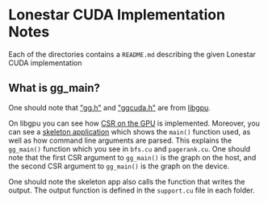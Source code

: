 # Lonestar CUDA Implementation Notes

Each of the directories contains a `README.md`
describing the given Lonestar CUDA implementation

## What is gg\_main?

One should note that ["gg.h"](https://github.com/IntelligentSoftwareSystems/Galois/blob/master/libgpu/include/gg.h)
and ["ggcuda.h"](https://github.com/IntelligentSoftwareSystems/Galois/blob/master/libgpu/include/ggcuda.h)
are from [libgpu](https://github.com/IntelligentSoftwareSystems/Galois/tree/master/libgpu).

On libgpu you can see how [CSR on the GPU](https://github.com/IntelligentSoftwareSystems/Galois/blob/master/libgpu/src/csr_graph.cu) is implemented.
Moreover, you can see a [skeleton application](https://github.com/IntelligentSoftwareSystems/Galois/blob/master/libgpu/src/skelapp/skel.cu)
which shows the `main()` function used, as well
as how command line arguments are parsed.
This explains the `gg_main()` function which you see in
`bfs.cu` and `pagerank.cu`.
One should note that the first CSR argument to `gg_main()` is
the graph on the host, and the second CSR argument
to `gg_main()` is the graph on the device.

One should note the skeleton app also calls the function that writes
the output.
The output function
is defined in the `support.cu`
file in each folder.
